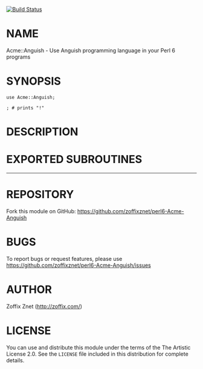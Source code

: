 [![Build Status](https://travis-ci.org/zoffixznet/perl6-Inline-Brainfuck.svg)](https://travis-ci.org/zoffixznet/perl6-Inline-Brainfuck)

# NAME

Acme::Anguish - Use Anguish programming language in your Perl 6 programs

# SYNOPSIS

```perl6
use Acme::Anguish;

; # prints "!"
```

# DESCRIPTION

# EXPORTED SUBROUTINES
----

# REPOSITORY

Fork this module on GitHub:
https://github.com/zoffixznet/perl6-Acme-Anguish

# BUGS

To report bugs or request features, please use
https://github.com/zoffixznet/perl6-Acme-Anguish/issues

# AUTHOR

Zoffix Znet (http://zoffix.com/)

# LICENSE

You can use and distribute this module under the terms of the
The Artistic License 2.0. See the `LICENSE` file included in this
distribution for complete details.
